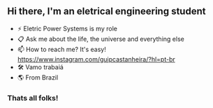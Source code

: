 ## Hi there, I'm an eletrical engineering student

- ⚡ Eletric Power Systems is my role
- 📋 Ask me about the life, the universe and everything else
- 📫 How to reach me? It's easy! https://www.instagram.com/guipcastanheira/?hl=pt-br
- 🛠️ Vamo trabaiá
- 🌎 From Brazil
### Thats all folks!
<!--
**guilhermecastanheira/guilhermecastanheira** is a ✨ _special_ ✨ repository because its `README.md` (this file) appears on your GitHub profile.

Here are some ideas to get you started:

- 🔭 I’m currently working on ... 
- 🌱 I’m currently learning ...
- 👯 I’m looking to collaborate on ...
- 🤔 I’m looking for help with ...
- 💬 Ask me about ... 
- 📫 How to reach me: ...
- ⚡ Fun fact: ...
-->
